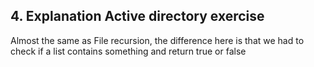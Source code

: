 ## 4. Explanation Active directory exercise

Almost the same as File recursion, the difference here is that we had to check 
if a list contains something and return true or false